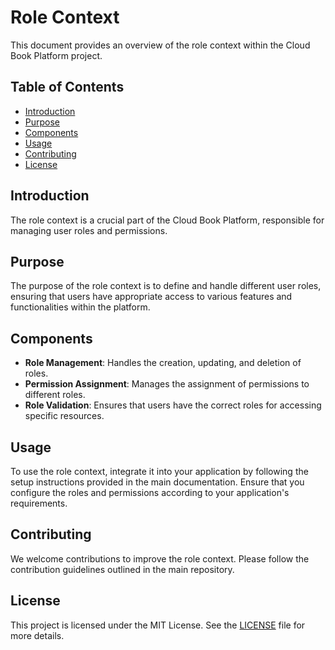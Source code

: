 # Role Context

This document provides an overview of the role context within the Cloud Book Platform project.

## Table of Contents
- [Introduction](#introduction)
- [Purpose](#purpose)
- [Components](#components)
- [Usage](#usage)
- [Contributing](#contributing)
- [License](#license)

## Introduction
The role context is a crucial part of the Cloud Book Platform, responsible for managing user roles and permissions.

## Purpose
The purpose of the role context is to define and handle different user roles, ensuring that users have appropriate access to various features and functionalities within the platform.

## Components
- **Role Management**: Handles the creation, updating, and deletion of roles.
- **Permission Assignment**: Manages the assignment of permissions to different roles.
- **Role Validation**: Ensures that users have the correct roles for accessing specific resources.

## Usage
To use the role context, integrate it into your application by following the setup instructions provided in the main documentation. Ensure that you configure the roles and permissions according to your application's requirements.

## Contributing
We welcome contributions to improve the role context. Please follow the contribution guidelines outlined in the main repository.

## License
This project is licensed under the MIT License. See the [LICENSE](../LICENSE) file for more details.